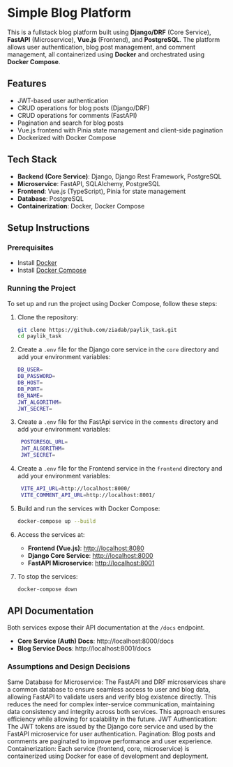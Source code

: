 # Simple Blog Platform

This is a fullstack blog platform built using **Django/DRF** (Core Service), **FastAPI** (Microservice), **Vue.js** (Frontend), and **PostgreSQL**. The platform allows user authentication, blog post management, and comment management, all containerized using **Docker** and orchestrated using **Docker Compose**.

## Features

- JWT-based user authentication
- CRUD operations for blog posts (Django/DRF)
- CRUD operations for comments (FastAPI)
- Pagination and search for blog posts
- Vue.js frontend with Pinia state management and client-side pagination
- Dockerized with Docker Compose

## Tech Stack

- **Backend (Core Service)**: Django, Django Rest Framework, PostgreSQL
- **Microservice**: FastAPI, SQLAlchemy, PostgreSQL
- **Frontend**: Vue.js (TypeScript), Pinia for state management
- **Database**: PostgreSQL
- **Containerization**: Docker, Docker Compose

## Setup Instructions

### Prerequisites

- Install [Docker](https://docs.docker.com/get-docker/)
- Install [Docker Compose](https://docs.docker.com/compose/install/)

### Running the Project

To set up and run the project using Docker Compose, follow these steps:

1. Clone the repository:

   ```bash
   git clone https://github.com/ziadab/paylik_task.git
   cd paylik_task
   ```

2. Create a `.env` file for the Django core service in the `core` directory and add your environment variables:

   ```bash
   DB_USER=
   DB_PASSWORD=
   DB_HOST=
   DB_PORT=
   DB_NAME=
   JWT_ALGORITHM=
   JWT_SECRET=
   ```

3. Create a `.env` file for the FastApi service in the `comments` directory and add your environment variables:

   ```bash
    POSTGRESQL_URL=
    JWT_ALGORITHM=
    JWT_SECRET=
   ```

4. Create a `.env` file for the Frontend service in the `frontend` directory and add your environment variables:

   ```bash
    VITE_API_URL=http://localhost:8000/
    VITE_COMMENT_API_URL=http://localhost:8001/
   ```

5. Build and run the services with Docker Compose:

   ```bash
   docker-compose up --build
   ```

6. Access the services at:

   - **Frontend (Vue.js)**: [http://localhost:8080](http://localhost:8080)
   - **Django Core Service**: [http://localhost:8000](http://localhost:8000)
   - **FastAPI Microservice**: [http://localhost:8001](http://localhost:8001)

7. To stop the services:

   ```bash
   docker-compose down
   ```

## API Documentation

Both services expose their API documentation at the `/docs` endpoint.

- **Core Service (Auth) Docs**: http://localhost:8000/docs
- **Blog Service Docs**: http://localhost:8001/docs

### Assumptions and Design Decisions

Same Database for Microservice: The FastAPI and DRF microservices share a common database to ensure seamless access to user and blog data, allowing FastAPI to validate users and verify blog existence directly. This reduces the need for complex inter-service communication, maintaining data consistency and integrity across both services. This approach ensures efficiency while allowing for scalability in the future.
JWT Authentication: The JWT tokens are issued by the Django core service and used by the FastAPI microservice for user authentication.
Pagination: Blog posts and comments are paginated to improve performance and user experience.
Containerization: Each service (frontend, core, microservice) is containerized using Docker for ease of development and deployment.
